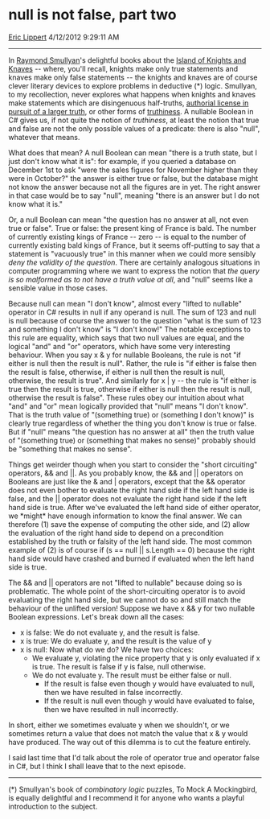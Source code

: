<div id="page">

# null is not false, part two

[Eric Lippert](https://social.msdn.microsoft.com/profile/Eric%20Lippert) 4/12/2012 9:29:11 AM

-----

<div id="content">

<div class="mine">

In [Raymond Smullyan](http://en.wikipedia.org/wiki/Raymond_Smullyan)'s delightful books about the [Island of Knights and Knaves](http://en.wikipedia.org/wiki/Knights_and_Knaves) -- where, you'll recall, knights make only true statements and knaves make only false statements -- the knights and knaves are of course clever literary devices to explore problems in deductive (\*) logic. Smullyan, to my recollection, never explores what happens when knights and knaves make statements which are disingenuous half-truths, [authorial license in pursuit of a larger truth](http://www.thisamericanlife.org/radio-archives/episode/460/retraction), or other forms of [truthiness](http://en.wikipedia.org/wiki/Truthiness). A nullable Boolean in C\# gives us, if not quite the notion of *truthiness*, at least the notion that true and false are not the only possible values of a predicate: there is also "null", whatever that means.

What does that mean? A null Boolean can mean "there is a truth state, but I just don't know what it is": for example, if you queried a database on December 1st to ask "were the sales figures for November higher than they were in October?" the answer is either true or false, but the database might not know the answer because not all the figures are in yet. The right answer in that case would be to say "null", meaning "there is an answer but I do not know what it is."

Or, a null Boolean can mean "the question has no answer at all, not even true or false". True or false: the present king of France is bald. The number of currently existing kings of France -- zero -- is equal to the number of currently existing bald kings of France, but it seems off-putting to say that a statement is "vacuously true" in this manner when we could more sensibly *deny the validity of the question*. There are certainly analogous situations in computer programming where we want to express the notion that *the query is so malformed as to not have a truth value at all*, and "null" seems like a sensible value in those cases.

Because null can mean "I don't know", almost every "lifted to nullable" operator in C\# results in null if any operand is null. The sum of 123 and null is null because of course the answer to the question "what is the sum of 123 and something I don't know" is "I don't know\!" The notable exceptions to this rule are equality, which says that two null values are equal, and the logical "and" and "or" operators, which have some very interesting behaviour. When you say <span class="code">x & y</span> for nullable Booleans, the rule is not "if either is null then the result is null". Rather, the rule is "if either is false then the result is false, otherwise, if either is null then the result is null, otherwise, the result is true". And similarly for <span class="code">x | y</span> -- the rule is "if either is true then the result is true, otherwise if either is null then the result is null, otherwise the result is false". These rules obey our intuition about what "and" and "or" mean logically provided that "null" means "I don't know". That is the truth value of "(something true) or (something I don't know)" is clearly true regardless of whether the thing you don't know is true or false. But if "null" means "the question has no answer at all" then the truth value of "(something true) or (something that makes no sense)" probably should be "something that makes no sense".

Things get weirder though when you start to consider the "short circuiting" operators, <span class="code">&&</span> and <span class="code">||</span>. As you probably know, the <span class="code">&&</span> and <span class="code">||</span> operators on Booleans are just like the <span class="code">&</span> and <span class="code">|</span> operators, except that the <span class="code">&&</span> operator does not even bother to evaluate the right hand side if the left hand side is false, and the <span class="code">||</span> operator does not evaluate the right hand side if the left hand side is true. After we've evaluated the left hand side of either operator, we \*might\* have enough information to know the final answer. We can therefore (1) save the expense of computing the other side, and (2) allow the evaluation of the right hand side to depend on a precondition established by the truth or falsity of the left hand side. The most common example of (2) is of course <span class="code">if (s == null || s.Length == 0)</span> because the right hand side would have crashed and burned if evaluated when the left hand side is true.

The <span class="code">&&</span> and <span class="code">|| </span>operators are not "lifted to nullable" because doing so is problematic. The whole point of the short-circuiting operator is to avoid evaluating the right hand side, but we cannot do so and still match the behaviour of the unlifted version\! Suppose we have <span class="code">x && y</span> for two nullable Boolean expressions. Let's break down all the cases:

  - x is false: We do not evaluate y, and the result is false.
  - x is true: We do evaluate y, and the result is the value of y
  - x is null: Now what do we do? We have two choices:
      - We evaluate y, violating the nice property that y is only evaluated if x is true. The result is false if y is false, null otherwise.
      - We do not evaluate y. The result must be either false or null.
          - If the result is false even though y would have evaluated to null, then we have resulted in false incorrectly.
          - If the result is null even though y would have evaluated to false, then we have resulted in null incorrectly.

In short, either we sometimes evaluate y when we shouldn't, or we sometimes return a value that does not match the value that x & y would have produced. The way out of this dilemma is to cut the feature entirely.

I said last time that I'd talk about the role of <span class="code">operator true</span> and <span class="code">operator false</span> in C\#, but I think I shall leave that to the next episode.

-----

(\*) Smullyan's book of *combinatory* *logic* puzzles, <span class="underline">To Mock A Mockingbird</span>, is equally delightful and I recommend it for anyone who wants a playful introduction to the subject.

</div>

</div>

</div>

